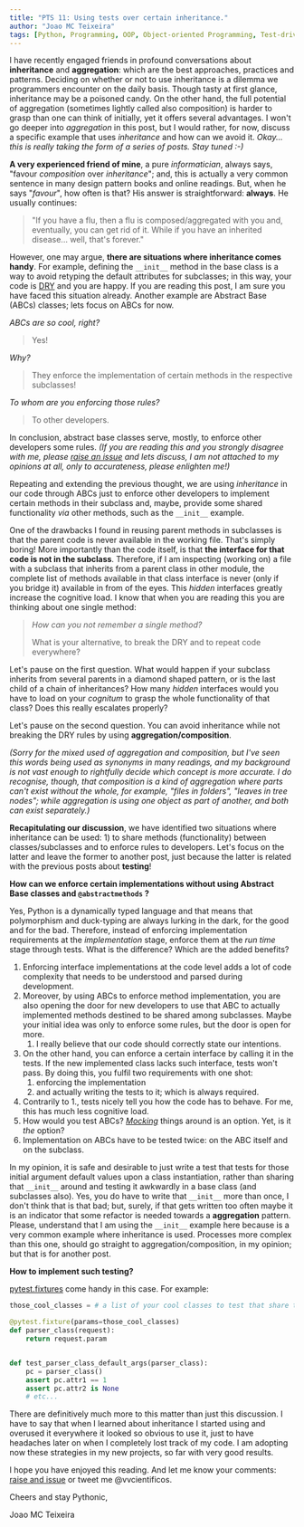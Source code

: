 ```yaml
---
title: "PTS 11: Using tests over certain inheritance."
author: "Joao MC Teixeira"
tags: [Python, Programming, OOP, Object-oriented Programming, Test-driven development, testing, tests, pytest, design patterns]
---
```


I have recently engaged friends in profound conversations about **inheritance** and **aggregation**: which are the best approaches, practices and patterns. Deciding on whether or not to use inheritance is a dilemma we programmers encounter on the daily basis. Though tasty at first glance, inheritance may be a poisoned candy. On the other hand, the full potential of aggregation (sometimes lightly called also composition) is harder to grasp than one can think of initially, yet it offers several advantages. I won't go deeper into *aggregation* in this post, but I would rather, for now, discuss a specific example that uses *inheritance* and how can we avoid it. *Okay... this is really taking the form of a series of posts. Stay tuned :-)*

**A very experienced friend of mine**, a pure *informatician*, always says, "favour *composition* over *inheritance*"; and, this is actually a very common sentence in many design pattern books and online readings. But, when he says "*favour*", how often is that? His answer is straightforward: **always**. He usually continues:

>  "If you have a flu, then a flu is composed/aggregated with you and, eventually, you can get rid of it. While if you have an inherited disease... well, that's forever."

However, one may argue, **there are situations where inheritance comes handy**. For example, defining the `__init__` method in the base class is a way to avoid retyping the default attributes for subclasses; in this way, your code is [DRY](https://en.wikipedia.org/wiki/Don%27t_repeat_yourself) and you are happy. If you are reading this post, I am sure you have faced this situation already. Another example are Abstract Base (ABCs) classes; lets focus on ABCs for now.

*ABCs are so cool, right?*

> Yes!

*Why?*

> They enforce the implementation of certain methods in the respective subclasses!

*To whom are you enforcing those rules?*

> To other developers.

In conclusion, abstract base classes serve, mostly, to enforce other developers some rules. *(If you are reading this and you strongly disagree with me, please [raise an issue](https://github.com/PythonicThoughtsSnippets/PTS-Code-Snippets/issues/11) and lets discuss, I am not attached to my opinions at all, only to accurateness, please enlighten me!)*

Repeating and extending the previous thought, we are using *inheritance* in our code through ABCs just to enforce other developers to implement certain methods in their subclass and, maybe, provide some shared functionality *via* other methods, such as the `__init__` example.

One of the drawbacks I found in reusing parent methods in subclasses is that the parent code is never available in the working file. That's simply boring! More importantly than the code itself, is that **the interface for that code is not in the subclass**. Therefore, if I am inspecting (working on) a file with a subclass that inherits from a parent class in other module, the complete list of methods available in that class interface is never (only if you bridge it) available in from of the eyes. This *hidden* interfaces greatly increase the cognitive load. I know that when you are reading this you are thinking about one single method:

> *How can you not remember a single method?* 
>
> What is your alternative, to break the DRY and to repeat code everywhere?

Let's pause on the first question. What would happen if your subclass inherits from several parents in a diamond shaped pattern, or is the last child of a chain of inheritances? How many *hidden* interfaces would you have to load on your *cognitum* to grasp the whole functionality of that class? Does this really escalates properly?

Let's pause on the second question. You can avoid inheritance while not breaking the DRY rules by using **aggregation/composition**.

*(Sorry for the mixed used of aggregation and composition, but I've seen this words being used as synonyms in many readings, and my background is not vast enough to rightfully decide which concept is more accurate. I do recognise, though, that composition is a kind of aggregation where parts can't exist without the whole, for example, "files in folders", "leaves in tree nodes"; while aggregation is using one object as part of another, and both can exist separately.)*

**Recapitulating our discussion**, we have identified two situations where inheritance can be used: 1) to share methods (functionality) between classes/subclasses and to enforce rules to developers. Let's focus on the latter and leave the former to another post, just because the latter is related with the previous posts about **testing**!

**How can we enforce certain implementations without using Abstract Base classes and `@abstractmethods` ?**

Yes, Python is a dynamically typed language and that means that polymorphism and duck-typing are always lurking in the dark, for the good and for the bad. Therefore, instead of enforcing implementation requirements at the *implementation* stage, enforce them at the *run time* stage through tests. What is the difference? Which are the added benefits?

1. Enforcing interface implementations at the code level adds a lot of code complexity that needs to be understood and parsed during development. 
2. Moreover, by using ABCs to enforce method implementation, you are also opening the door for new developers to use that ABC to actually implemented methods destined to be shared among subclasses. Maybe your initial idea was only to enforce some rules, but the door is open for more.
   1. I really believe that our code should correctly state our intentions.
3. On the other hand, you can enforce a certain interface by calling it in the tests. If the new implemented class lacks such interface, tests won't pass. By doing this, you fulfil two requirements with one shot:
   1. enforcing the implementation
   2. and actually writing the tests to it; which is always required.
4. Contrarily to 1., tests nicely tell you how the code has to behave. For me, this has much less cognitive load.
5. How would you test ABCs? [*Mocking*](https://docs.python.org/3/library/unittest.mock.html) things around is an option. Yet, is it *the* option?
6. Implementation on ABCs have to be tested twice: on the ABC itself and on the subclass.

In my opinion, it is safe and desirable to just write a test that tests for those initial argument default values upon a class instantiation, rather than sharing that `__init__` around and testing it awkwardly in a base class (and subclasses also). Yes, you do have to write that `__init__` more than once, I don't think that is that bad; but, surely, if that gets written too often maybe it is an indicator that some refactor is needed towards a **aggregation** pattern. Please, understand that I am using the `__init__` example here because is a very common example where inheritance is used. Processes more complex than this one, should go straight to aggregation/composition, in my opinion; but that is for another post.

**How to implement such testing?**

[pytest.fixtures](https://www.tutorialspoint.com/pytest/pytest_fixtures.htm) come handy in this case. For example:

```python
those_cool_classes = # a list of your cool classes to test that share the same default args

@pytest.fixture(params=those_cool_classes)
def parser_class(request):
    return request.param


def test_parser_class_default_args(parser_class):
    pc = parser_class()
    assert pc.attr1 == 1
    assert pc.attr2 is None
    # etc...
```



There are definitively much more to this matter than just this discussion. I have to say that when I learned about inheritance I started using and overused it everywhere it looked so obvious to use it, just to have headaches later on when I completely lost track of my code. I am adopting now these strategies in my new projects, so far with very good results.

I hope you have enjoyed this reading. And let me know your comments: [raise and issue]() or tweet me @vvcientificos.

Cheers and stay Pythonic,

Joao MC Teixeira
